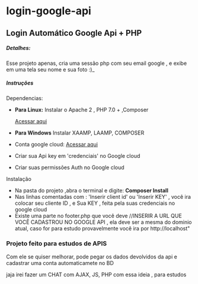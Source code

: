# login-google-api

<h2>Login Automático Google Api + PHP</h2>
<h5>Detalhes:</h5>
<p>Esse projeto apenas, cria uma sessão php com seu email google , e exibe em uma tela seu nome e sua foto :)_ </p>

<h5>Instruções</h5>
<p>Dependencias:</p>
<ul>
  <li><p><b>Para Linux:</b>  Instalar o Apache 2 , PHP 7.0 + ,Composer</p> <a href='https://bityli.com/WVEaeU' target="_blank">Acessar aqui</a></li>
  <li><p><b>Para Windows</b>  Instalar XAAMP, LAAMP, COMPOSER</p></li>
  <li><p>Conta  google cloud:  <a href='https://cloud.google.com/?hl=pt-br' target="_blank">Acessar aqui</a></p></li>
  <li><p>Criar sua Api key em 'credenciais' no Google cloud </li>
  <li><p>Criar suas permissões Auth no Google cloud</li>
</ul>

<p>Instalação</p>

<ul>
  <li>Na pasta do projeto ,abra o terminal e digite: <b>Composer Install</b> </li>
  <li>Nas linhas comentadas com : 'Inserir client id' ou 'Inserir KEY' , você ira colocar seu cliente ID , e Sua KEY , feita pela suas credenciais no google cloud </li>
  <li> Existe uma parte no footer.php que você deve //INSERIR A URL QUE VOCÊ CADASTROU NO GOOGLE API , ela deve ser a mesma do dominio atual, caso for para estudo provavelmente você ira por http://localhost"</li>
</ul>

<h3>Projeto feito para estudos de APIS</h3>
<p>Com ele se quiser melhorar, pode pegar os dados devolvidos da api e cadastrar uma conta automaticamete no BD</p>
<p>jaja irei fazer um CHAT com AJAX, JS, PHP com essa ideia , para estudos</p>
